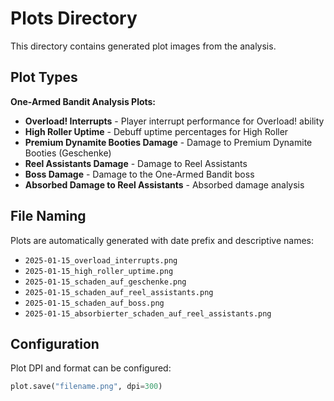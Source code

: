 # Plots Directory

This directory contains generated plot images from the analysis.

## Plot Types

**One-Armed Bandit Analysis Plots:**
- **Overload! Interrupts** - Player interrupt performance for Overload! ability
- **High Roller Uptime** - Debuff uptime percentages for High Roller
- **Premium Dynamite Booties Damage** - Damage to Premium Dynamite Booties (Geschenke)
- **Reel Assistants Damage** - Damage to Reel Assistants
- **Boss Damage** - Damage to the One-Armed Bandit boss
- **Absorbed Damage to Reel Assistants** - Absorbed damage analysis

## File Naming

Plots are automatically generated with date prefix and descriptive names:
- `2025-01-15_overload_interrupts.png`
- `2025-01-15_high_roller_uptime.png`
- `2025-01-15_schaden_auf_geschenke.png`
- `2025-01-15_schaden_auf_reel_assistants.png`
- `2025-01-15_schaden_auf_boss.png`
- `2025-01-15_absorbierter_schaden_auf_reel_assistants.png`

## Configuration

Plot DPI and format can be configured:

```python
plot.save("filename.png", dpi=300)
```

